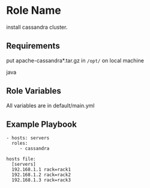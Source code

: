 Role Name
=========

install cassandra cluster.

Requirements
------------

put apache-cassandra*.tar.gz in `/opt/` on local machine

java

Role Variables
--------------

All variables are in default/main.yml



Example Playbook
----------------

    - hosts: servers
      roles:
         - cassandra

    hosts file:
      [servers]
      192.168.1.1 rack=rack1
      192.168.1.2 rack=rack2
      192.168.1.3 rack=rack3